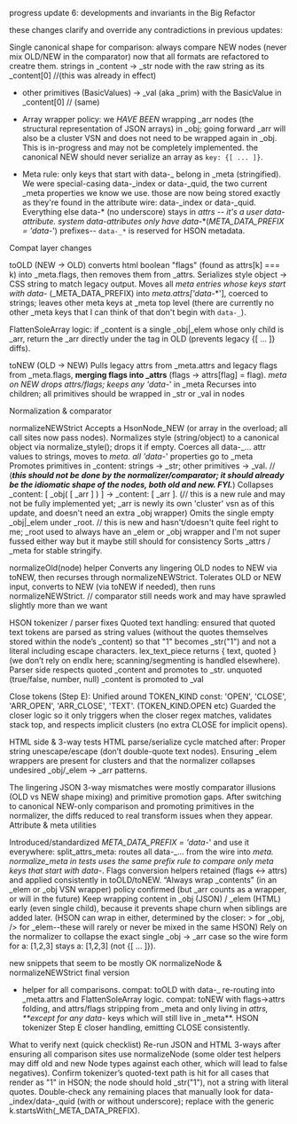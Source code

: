 progress update 6: developments and invariants in the Big Refactor

these changes clarify and override any contradictions in previous updates: 

Single canonical shape for comparison: always compare NEW nodes (never mix OLD/NEW in the comparator) now that all formats are refactored to creatre them.
strings in _content → _str node with the raw string as its _content[0] //(this was already in effect)
- other primitives (BasicValues) → _val (aka _prim) with the BasicValue in _content[0] // (same)
- Array wrapper policy: we *HAVE BEEN* wrapping _arr nodes (the structural representation of JSON arrays) in _obj; going forward _arr will also be a cluster VSN and does not need to be wrapped again in _obj. This is in-progress and may not be completely implemented. the canonical NEW should never serialize an array as `key: {[ ... ]}`.

- Meta rule: only keys that start with data-_ belong in _meta (stringified). We were special-casing data-_index or data-_quid, the two current _meta properties we know we use. those are now being stored exactly as they're found in the attribute wire: data-_index or data-_quid. Everything else data-* (no underscore) stays in _attrs -- it's a user data-attribute. system data-attributes only have data-_*(_META_DATA_PREFIX = 'data-_') prefixes-- `data-_*` is reserved for HSON metadata.


Compat layer changes 

toOLD (NEW → OLD)
converts html boolean "flags" (found as attrs[k] === k) into _meta.flags, then removes them from _attrs.
Serializes style object → CSS string to match legacy output.
Moves all _meta entries whose keys start with data-_ (_META_DATA_PREFIX) into _meta.attrs['data-_*'], coerced to strings; leaves other meta keys at _meta top level (there are currently no other _meta keys that I can think of that don't begin with `data-_`).

FlattenSoleArray logic: if _content is a single _obj|_elem whose only child is _arr, return the _arr directly under the tag in OLD (prevents legacy {[ ... ]} diffs).

toNEW (OLD → NEW)
Pulls legacy attrs from _meta.attrs and legacy flags from _meta.flags, **merging flags into _attrs** (flags → attrs[flag] = flag).
_meta on NEW drops attrs/flags; keeps any 'data-_' in _meta
Recurses into children; all primitives should be wrapped in _str or _val in nodes

Normalization & comparator

normalizeNEWStrict
Accepts a HsonNode_NEW (or array in the overload; all call sites now pass nodes).
Normalizes style (string/object) to a canonical object via normalize_style(); drops it if empty.
Coerces all data-_… attr values to strings, moves to _meta. all 'data-_' properties go to _meta
Promotes primitives in _content: strings → _str; other primitives → _val. // (***this should not be done by the normalizer/comparator; it should already be the idiomatic shape of the nodes, both old and new. FYI.***)
Collapses _content: [ _obj( [ _arr ] ) ] → _content: [ _arr ]. (// this is a new rule and may not be fully implemented yet; _arr is newly its own 'cluster' vsn as of this update, and doesn't need an extra _obj wrapper)
Omits the single empty _obj|_elem under _root. // this is new and hasn't/doesn't quite feel right to me; _root used to always have an _elem or _obj wrapper and I'm not super fussed either way but it maybe still should for consistency
Sorts _attrs / _meta for stable stringify.

normalizeOld(node) helper
Converts any lingering OLD nodes to NEW via toNEW, then recurses through normalizeNEWStrict.
Tolerates OLD or NEW input, converts to NEW (via toNEW if needed), then runs normalizeNEWStrict.
// comparator still needs work and may have sprawled slightly more than we want

HSON tokenizer / parser fixes
Quoted text handling: ensured that quoted text tokens are parsed as string values (without the quotes themselves stored within the node’s _content) so that "1" becomes _str("1") and not a literal including escape characters.
lex_text_piece returns { text, quoted } (we don’t rely on endIx here; scanning/segmenting is handled elsewhere).
Parser side respects quoted _content and promotes to _str. unquoted (true/false, number, null) _content is promoted to _val

Close tokens (Step E):
Unified around TOKEN_KIND const: 'OPEN', 'CLOSE', 'ARR_OPEN', 'ARR_CLOSE', 'TEXT'. (TOKEN_KIND.OPEN etc)
Guarded the closer logic so it only triggers when the closer regex matches, validates stack top, and respects implicit clusters (no extra CLOSE for implicit opens).

HTML side & 3-way tests
HTML parse/serialize cycle matched after:
Proper string unescape/escape (don’t double-quote text nodes).
Ensuring _elem wrappers are present for clusters and that the normalizer collapses undesired _obj/_elem → _arr patterns.

The lingering JSON 3-way mismatches were mostly comparator illusions (OLD vs NEW shape mixing) and primitive promotion gaps. After switching to canonical NEW-only comparison and promoting primitives in the normalizer, the diffs reduced to real transform issues when they appear.
Attribute & meta utilities

Introduced/standardized _META_DATA_PREFIX = 'data-_' and use it everywhere:
split_attrs_meta: routes all data-_… from the wire into _meta.
normalize_meta in tests uses the same prefix rule to compare only meta keys that start with data-_.
Flags conversion helpers retained (flags ↔︎ attrs) and applied consistently in toOLD/toNEW.
“Always wrap _contents” (in an _elem or _obj VSN wrapper) policy confirmed (but _arr counts as a wrapper, or will in the future)
Keep wrapping content in _obj (JSON) / _elem (HTML) early (even single child), because it prevents shape churn when siblings are added later. (HSON can wrap in either, determined by the closer: > for _obj, /> for _elem--these will rarely or never be mixed in the same HSON)
Rely on the normalizer to collapse the exact single _obj → _arr case so the wire form for a: [1,2,3] stays a: [1,2,3] (not {[ … ]}).

new snippets that seem to be mostly OK
normalizeNode & normalizeNEWStrict final version 
 - helper for all comparisons.
compat: toOLD with data-_ re-routing into _meta.attrs and FlattenSoleArray logic.
compat: toNEW with flags→attrs folding, and attrs/flags stripping from _meta and only living in _attrs, **except for any data-_ keys which will still live in _meta**.
HSON tokenizer Step E closer handling, emitting CLOSE consistently.

What to verify next (quick checklist)
Re-run JSON and HTML 3-ways after ensuring all comparison sites use normalizeNode (some older test helpers may diff old and new Node types against each other, which will lead to false negatives).
Confirm tokenizer’s quoted-text path is hit for all cases that render as "1" in HSON; the node should hold _str("1"), not a string with literal quotes.
Double-check any remaining places that manually look for data-_index/data-_quid (with or without underscore); replace with the generic k.startsWith(_META_DATA_PREFIX).
